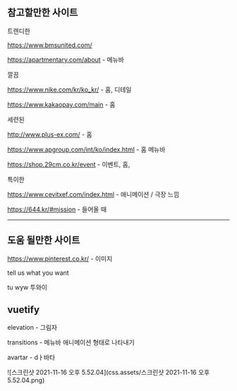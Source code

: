 ## 참고할만한 사이트

트렌디한

https://www.bmsunited.com/

https://apartmentary.com/about - 메뉴바 



깔끔

https://www.nike.com/kr/ko_kr/ - 홈, 디테일 

https://www.kakaopay.com/main - 홈





세련된

http://www.plus-ex.com/ - 홈

https://www.apgroup.com/int/ko/index.html - 홈 메뉴바 



https://shop.29cm.co.kr/event - 이벤트, 홈, 



특이한 

https://www.cevitxef.com/index.html - 애니메이션 / 극장 느낌 

https://644.kr/#mission - 들어올 때 



---

## 도움 될만한 사이트

https://www.pinterest.co.kr/ - 이미지



tell us what you want

tu wyw 투와이



## vuetify

elevation - 그림자

transitions - 메뉴바 애니메이션 형태로 나타내기

avartar - dㅏ바타  



![스크린샷 2021-11-16 오후 5.52.04](css.assets/스크린샷 2021-11-16 오후 5.52.04.png)